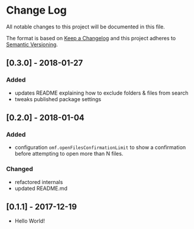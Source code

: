 # Change Log

All notable changes to this project will be documented in this file.

The format is based on [Keep a Changelog](http://keepachangelog.com/) and this project adheres to [Semantic Versioning](http://semver.org/).

## [0.3.0] - 2018-01-27
### Added
- updates README explaining how to exclude folders & files from search
- tweaks published package settings

## [0.2.0] - 2018-01-04
### Added
- configuration `omf.openFilesConfirmationLimit` to show a confirmation before attempting to open more than N files.

### Changed
- refactored internals
- updated README.md

## [0.1.1] - 2017-12-19

- Hello World!
